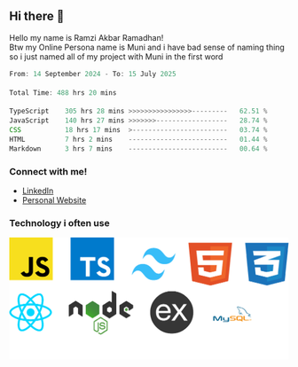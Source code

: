 ## Hi there 👋
Hello my name is Ramzi Akbar Ramadhan!\
Btw my Online Persona name is Muni and i have bad sense of naming thing so i just named all of my project with Muni in the first word
<!--START_SECTION:Muni-->

```Javascript
From: 14 September 2024 - To: 15 July 2025

Total Time: 488 hrs 20 mins

TypeScript    305 hrs 28 mins >>>>>>>>>>>>>>>>---------   62.51 %
JavaScript    140 hrs 27 mins >>>>>>>------------------   28.74 %
CSS           18 hrs 17 mins  >------------------------   03.74 %
HTML          7 hrs 2 mins    -------------------------   01.44 %
Markdown      3 hrs 7 mins    -------------------------   00.64 %
```

<!--END_SECTION:Muni-->
### Connect with me!
* [LinkedIn](https://www.linkedin.com/in/ramzi-akbar-ramadhan-b8b05a243/)
* [Personal Website](https://www.muniporto.my.id/)
### Technology i often use
![Technology List](assets/techlist.png)
